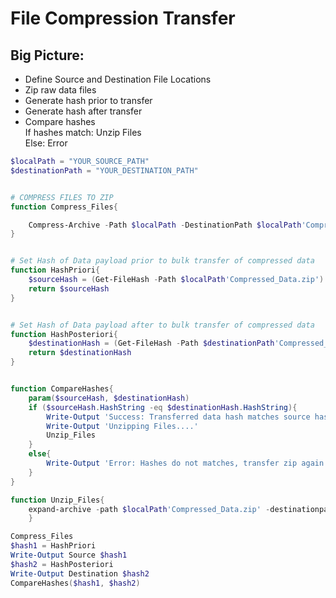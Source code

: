 # File Compression Transfer

## Big Picture:
- Define Source and Destination File Locations
- Zip raw data files
- Generate hash prior to transfer
- Generate hash after transfer 
- Compare hashes    
    If hashes match: Unzip Files    
    Else: Error 

```powershell
$localPath = "YOUR_SOURCE_PATH"
$destinationPath = "YOUR_DESTINATION_PATH"


# COMPRESS FILES TO ZIP
function Compress_Files{

    Compress-Archive -Path $localPath -DestinationPath $localPath'Compressed_Data' -compressionlevel optimal
}


# Set Hash of Data payload prior to bulk transfer of compressed data
function HashPriori{
    $sourceHash = (Get-FileHash -Path $localPath'Compressed_Data.zip').Hash
    return $sourceHash
}


# Set Hash of Data payload after to bulk transfer of compressed data
function HashPosteriori{
    $destinationHash = (Get-FileHash -Path $destinationPath'Compressed_Data.zip').Hash
    return $destinationHash
}


function CompareHashes{
    param($sourceHash, $destinationHash)
    if ($sourceHash.HashString -eq $destinationHash.HashString){
        Write-Output 'Success: Transferred data hash matches source hash'
        Write-Output 'Unzipping Files....'
        Unzip_Files
    }
    else{
        Write-Output 'Error: Hashes do not matches, transfer zip again'
    }
}

function Unzip_Files{
    expand-archive -path $localPath'Compressed_Data.zip' -destinationpath $destinationPath\raw_data
    }

Compress_Files
$hash1 = HashPriori
Write-Output Source $hash1
$hash2 = HashPosteriori
Write-Output Destination $hash2
CompareHashes($hash1, $hash2)
```
